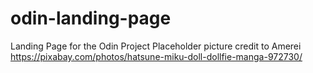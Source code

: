 # odin-landing-page
Landing Page for the Odin Project
Placeholder picture credit to Amerei https://pixabay.com/photos/hatsune-miku-doll-dollfie-manga-972730/